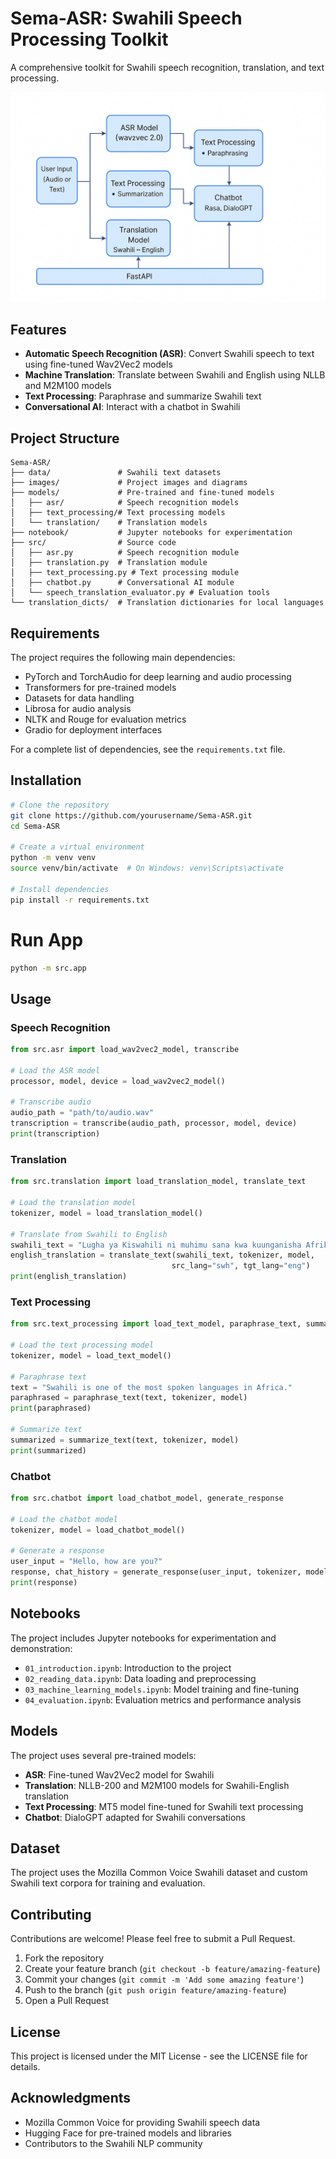 # Sema-ASR: Swahili Speech Processing Toolkit

A comprehensive toolkit for Swahili speech recognition, translation, and text processing.

![System Architecture](images/system_architecture.png)

## Features

- **Automatic Speech Recognition (ASR)**: Convert Swahili speech to text using fine-tuned Wav2Vec2 models
- **Machine Translation**: Translate between Swahili and English using NLLB and M2M100 models
- **Text Processing**: Paraphrase and summarize Swahili text
- **Conversational AI**: Interact with a chatbot in Swahili

## Project Structure

```
Sema-ASR/
├── data/               # Swahili text datasets
├── images/             # Project images and diagrams
├── models/             # Pre-trained and fine-tuned models
│   ├── asr/            # Speech recognition models
│   ├── text_processing/# Text processing models
│   └── translation/    # Translation models
├── notebook/           # Jupyter notebooks for experimentation
├── src/                # Source code
│   ├── asr.py          # Speech recognition module
│   ├── translation.py  # Translation module
│   ├── text_processing.py # Text processing module
│   ├── chatbot.py      # Conversational AI module
│   └── speech_translation_evaluator.py # Evaluation tools
└── translation_dicts/  # Translation dictionaries for local languages
```

## Requirements

The project requires the following main dependencies:
- PyTorch and TorchAudio for deep learning and audio processing
- Transformers for pre-trained models
- Datasets for data handling
- Librosa for audio analysis
- NLTK and Rouge for evaluation metrics
- Gradio for deployment interfaces

For a complete list of dependencies, see the `requirements.txt` file.

## Installation

```bash
# Clone the repository
git clone https://github.com/yourusername/Sema-ASR.git
cd Sema-ASR

# Create a virtual environment
python -m venv venv
source venv/bin/activate  # On Windows: venv\Scripts\activate

# Install dependencies
pip install -r requirements.txt
```

# Run App
```bash
python -m src.app
```

## Usage

### Speech Recognition

```python
from src.asr import load_wav2vec2_model, transcribe

# Load the ASR model
processor, model, device = load_wav2vec2_model()

# Transcribe audio
audio_path = "path/to/audio.wav"
transcription = transcribe(audio_path, processor, model, device)
print(transcription)
```

### Translation

```python
from src.translation import load_translation_model, translate_text

# Load the translation model
tokenizer, model = load_translation_model()

# Translate from Swahili to English
swahili_text = "Lugha ya Kiswahili ni muhimu sana kwa kuunganisha Afrika."
english_translation = translate_text(swahili_text, tokenizer, model, 
                                    src_lang="swh", tgt_lang="eng")
print(english_translation)
```

### Text Processing

```python
from src.text_processing import load_text_model, paraphrase_text, summarize_text

# Load the text processing model
tokenizer, model = load_text_model()

# Paraphrase text
text = "Swahili is one of the most spoken languages in Africa."
paraphrased = paraphrase_text(text, tokenizer, model)
print(paraphrased)

# Summarize text
summarized = summarize_text(text, tokenizer, model)
print(summarized)
```

### Chatbot

```python
from src.chatbot import load_chatbot_model, generate_response

# Load the chatbot model
tokenizer, model = load_chatbot_model()

# Generate a response
user_input = "Hello, how are you?"
response, chat_history = generate_response(user_input, tokenizer, model)
print(response)
```

## Notebooks

The project includes Jupyter notebooks for experimentation and demonstration:
- `01_introduction.ipynb`: Introduction to the project
- `02_reading_data.ipynb`: Data loading and preprocessing
- `03_machine_learning_models.ipynb`: Model training and fine-tuning
- `04_evaluation.ipynb`: Evaluation metrics and performance analysis

## Models

The project uses several pre-trained models:

- **ASR**: Fine-tuned Wav2Vec2 model for Swahili
- **Translation**: NLLB-200 and M2M100 models for Swahili-English translation
- **Text Processing**: MT5 model fine-tuned for Swahili text processing
- **Chatbot**: DialoGPT adapted for Swahili conversations

## Dataset

The project uses the Mozilla Common Voice Swahili dataset and custom Swahili text corpora for training and evaluation.

## Contributing

Contributions are welcome! Please feel free to submit a Pull Request.

1. Fork the repository
2. Create your feature branch (`git checkout -b feature/amazing-feature`)
3. Commit your changes (`git commit -m 'Add some amazing feature'`)
4. Push to the branch (`git push origin feature/amazing-feature`)
5. Open a Pull Request

## License

This project is licensed under the MIT License - see the LICENSE file for details.

## Acknowledgments

- Mozilla Common Voice for providing Swahili speech data
- Hugging Face for pre-trained models and libraries
- Contributors to the Swahili NLP community